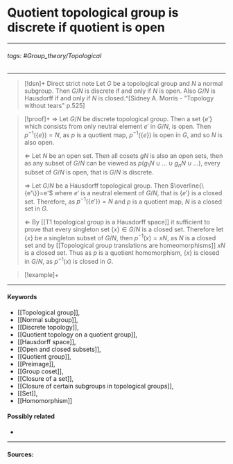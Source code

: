 # Quotient topological group is discrete if quotient is open
***
###### tags: #Group_theory/Topological 
***
>[!dsn]+ Direct strict note
>Let $G$ be a topological group and $N$ a normal subgroup. Then $G/N$ is discrete if and only if $N$ is open. Also $G/N$ is Hausdorff if and only if $N$ is closed.^[Sidney A. Morris - "Topology without tears" p.525]

>[!proof]+
>$\Rightarrow$
>Let $G/N$ be discrete topological group. Then a set $\{e'\}$ which consists from only neutral element $e'$ in $G/N$, is open. Then $p^{-1}(\{e\})=N$, as $p$ is a quotient map, $p^{-1}(\{e\})$ is open in $G$, and so $N$ is also open.
>
>$\Leftarrow$
>Let $N$ be an open set. Then all cosets $gN$ is also an open sets, then as any subset of $G/N$ can be viewed as $p(g_{1}N\cup\dots\cup g_{n}N\cup\dots)$, every subset of $G/N$ is open, that is $G/N$ is discrete.
>
>${}$
>$\Rightarrow$
>Let $G/N$ be a Hausdorff topological group. Then $\overline{\{e'\}}=e'$ where $e'$ is a neutral element of $G/N$, that is $\{e'\}$ is a closed set. Therefore, as $p^{-1}(\{e'\})=N$ and $p$ is a quotient map, $N$ is a closed set in $G$.
>
>$\Leftarrow$
>By [[T1 topological group is a Hausdorff space]] it sufficient to prove that every singleton set $\{x\}\in G/N$ is a closed set. Therefore let $\{x\}$ be a singleton subset of $G/N$, then $p^{-1}(x)=xN$, as $N$ is a closed set and by [[Topological group translations are homeomorphisms]] $xN$ is a closed set. Thus as $p$ is a quotient homomorphism, $\{x\}$ is closed in $G/N$, as $p^{-1}(x)$ is closed in $G$.

>[!example]+ 
>
***
#### Keywords
- [[Topological group]],
- [[Normal subgroup]],
- [[Discrete topology]],
- [[Quotient topology on a quotient group]],
- [[Hausdorff space]],
- [[Open and closed subsets]],
- [[Quotient group]],
- [[Preimage]],
- [[Group coset]],
- [[Closure of a set]],
- [[Closure of certain subgroups in topological groups]],
- [[Set]],
- [[Homomorphism]]
#### Possibly related
- 
***
#### Sources: